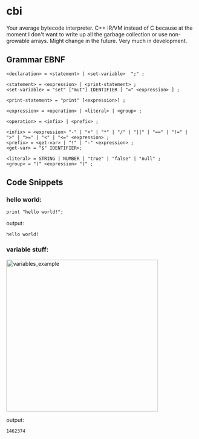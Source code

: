 # cbi #

Your average bytecode interpreter. C++ IR/VM instead of C because at the moment I don't want to write up all the garbage collection or use non-growable arrays. Might change in the future.
Very much in development.


## Grammar EBNF ##
```EBNF
<declaration> = <statement> | <set-variable>  ";" ;

<statement> = <expression> | <print-statement> ;
<set-variable> = "set" ["mut"] IDENTIFIER [ "=" <expression> ] ;

<print-statement> = "print" [<expression>] ;

<expression> = <operation> | <literal> | <group> ;

<operation> = <infix> | <prefix> ;

<infix> = <expression> "-" | "+" | "*" | "/" | "||" | "==" | "!=" | ">" | ">=" | "<" | "<=" <expression> ;
<prefix> = <get-var> | "!" | "-" <expression> ;
<get-var> = "$" IDENTIFIER>;

<literal> = STRING | NUMBER | "true" | "false" | "null" ;
<group> = "(" <expression> ")" ;
```

## Code Snippets ##

### hello world: ###
```Batch
print "hello world!";
```
output:
```
hello world!
```
### variable stuff: ###

<img width="401" alt="variables_example" src="https://user-images.githubusercontent.com/42680395/90297234-d418b280-de5b-11ea-9d29-235f253ec382.png">

output:
```
1462374
```
